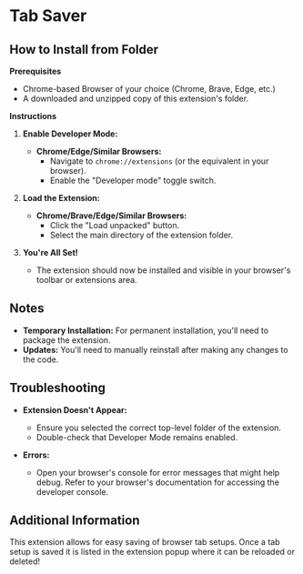# Tab Saver

## How to Install from Folder

**Prerequisites**

* Chrome-based Browser of your choice (Chrome, Brave, Edge, etc.)
* A downloaded and unzipped copy of this extension's folder.

**Instructions**

1. **Enable Developer Mode:**

   * **Chrome/Edge/Similar Browsers:**
     * Navigate to `chrome://extensions` (or the equivalent in your browser).
     * Enable the "Developer mode" toggle switch.

2. **Load the Extension:**

   * **Chrome/Brave/Edge/Similar Browsers:**
     * Click the "Load unpacked" button.
     * Select the main directory of the extension folder. 

3. **You're All Set!**
   * The extension should now be installed and visible in your browser's toolbar or extensions area.

## Notes

* **Temporary Installation:** For permanent installation, you'll need to package the extension.
* **Updates:** You'll need to manually reinstall after making any changes to the code.

## Troubleshooting

* **Extension Doesn't Appear:** 
   * Ensure you selected the correct top-level folder of the extension.
   * Double-check that Developer Mode remains enabled.

* **Errors:** 
   * Open your browser's console for error messages that might help debug. Refer to your browser's documentation for accessing the developer console. 

## Additional Information

This extension allows for easy saving of browser tab setups. Once a tab setup is saved it is listed in the extension popup where it can be reloaded or deleted!
